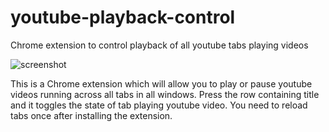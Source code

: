 # youtube-playback-control
Chrome extension to control playback of all youtube tabs playing videos

![screenshot](https://github.com/shahankit/youtube-polayback-control/raw/master/media/screenshot1.png)

This is a Chrome extension which will allow you to play or pause youtube videos running across all tabs in all windows. Press the row containing title and it toggles the state of tab playing youtube video. You need to reload tabs once after installing the extension.
